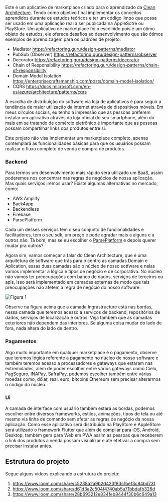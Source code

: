 Este é um aplicativo de marketplace criado para o aprendizado da [Clean Architecture](https://jasontaylor.dev/clean-architecture-getting-started/). 
Tendo como objetivo final implementar os conceitos aprendidos durante os estudos teóricos e ter um código limpo que possa ser usado em uma aplicação real a ser publicada na AppleSotre ou PlayStore.
Um aplicativo de marketplace foi o escolhido pois é um ótimo objeto de estudos, ele oferece desafios ao desenvolvimento que são ótimos exemplos de aprendizagem para os padrões de projeto:
- Mediator https://refactoring.guru/design-patterns/mediator
- PubSub (Observer) https://refactoring.guru/design-patterns/observer
- Decorator https://refactoring.guru/design-patterns/decorator
- Chain of Responsibility https://refactoring.guru/design-patterns/chain-of-responsibility
- Domain Model Isolation https://enterprisecraftsmanship.com/posts/domain-model-isolation/
- CQRS https://docs.microsoft.com/en-us/azure/architecture/patterns/cqrs

A escolha de distribuição do software via loja de aplicativos é para seguir a tendência de maior utilização da internet através de dispositivos móveis. Em meus círculos sociais, eu tenho a impressão que as pessoas preferem instalar um aplicativo através da loja oficial do seu smartphone, além do mais em se tratando de comércio eletrônico é importante que as pessoas possam compartilhar links dos produtos entre si. 

Este projeto não visa implementar um marketplace completo, apenas contemplará as funcionalidades básicas para que os usuários possam realizar o fluxo completo de venda e compra de produtos.

### Backend
Para termos um desenvolvimento mais rápido será utilizado um BaaS, assim poderemos nos concentrar nas regras de negócios de nossa aplicação. Mas quais serviços iremos usar? Existe algumas alternativas no mercado, como:
- AWS Amplify
- Back4app
- Backendless
- Firebase
- ParsePlatform

Cada um desses serviços tem o seu conjunto de funcionalidades e facilitadores, tem o seu sdk, um preço e pode agradar mais a alguns e a outros não. Tá bom, mas se eu escolher o [ParsePlatform](https://parseplatform.org) e depois querer mudar pra outros?

Agora sim, vamos começar a falar do Clean Architecture, que é uma arquitetura de software que trás para o centro as camadas Domain e Aplication, essas duas camadas são o núcleo de nosso sotfware e nelas vamos implementar a lógica e tipos de negócio e de corporativa. 
No núcleo não vamos ter preocupações com banco de dados, serviços de terceiros ou apis, isso será implementado em camadas externas de modo que tais preocupações não afetem a regra de negócio do nosso software.

![Figura 1](https://i0.wp.com/jasontaylor.dev/wp-content/uploads/2020/01/Figure-01-2.png?w=531&ssl=1)

Observe na figura acima que a camada Ingrastructure está nas bordas, nessa camada que teremos acesso a serviços de backend, repositórios de dados, serviços de localização e outros. Veja também que as camadas exteriores não dependem das interiores. Se alguma coisa mudar do lado de fora, nada altera do lado de dentro.

### Pagamentos
Algo muito importante em qualquer marketplace é o pagamento, observe que teremos lógica referente a pagamento no núcleo de nosso software e também teremos acesso a processadores e gateways que estaram nas extremidades, além de poder escolher entre vários gateways como Cielo, PagSeguro, INAPay, SafraPay, podemos escolher também entre várias moedas como, dólar, real, euro, bitcoins Ethereum sem precisar alterarmos o código do núcleo.

### Ui
A camada de interface com usuário também estará as bordas, podemos escolher entre diversos frameworks, estilos, animações, tipos de tela ou até mesmo via linha de comando sem afetar as regras de negócio da nossa aplicação. 
Como esse aplicativo será distribuido na PlayStore e AppleStore será utilizado o framework Flutter que além de compilar para iOS, Android, Desktop, também gera para Web em PWA assim as pessoas que receberem o link dos produtos a venda possam visualizar e até efetivar a compra sem precisar instalar antes.

## Estrutura do projeto
Segue alguns vídeos explicando a estrutura do projeto:
  1. https://www.loom.com/share/c5238a2a9b2d423f83c1bef3c84bd731
  2. https://www.loom.com/share/d61d3a2c504f4740ab5a71bbdafb326d
  3. https://www.loom.com/share/28b693212e834feb8444f30b6c649a13
